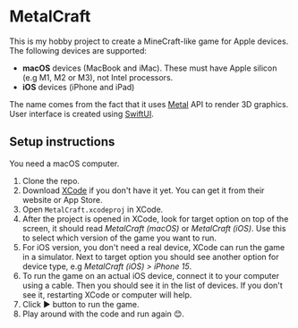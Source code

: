 # MetalCraft

This is my hobby project to create a MineCraft-like game for Apple devices. The following devices are supported:
* **macOS** devices (MacBook and iMac). These must have Apple silicon (e.g M1, M2 or M3), not Intel processors.
* **iOS** devices (iPhone and iPad)

The name comes from the fact that it uses [Metal](https://developer.apple.com/metal/) API to render 3D graphics. User interface is created using [SwiftUI](https://developer.apple.com/swiftui/).

## Setup instructions

You need a macOS computer.

1) Clone the repo.
2) Download [XCode](https://developer.apple.com/xcode/) if you don't have it yet. You can get it from their website or App Store.
3) Open `MetalCraft.xcodeproj` in XCode.
4) After the project is opened in XCode, look for target option on top of the screen, it should read *MetalCraft (macOS)* or *MetalCraft (iOS)*. Use this to select which version of the game you want to run.
6) For iOS version, you don't need a real device, XCode can run the game in a simulator. Next to target option you should see another option for device type, e.g *MetalCraft (iOS) > iPhone 15*.
7) To run the game on an actual iOS device, connect it to your computer using a cable. Then you should see it in the list of devices. If you don't see it, restarting XCode or computer will help.
8) Click ▶️ button to run the game.
9) Play around with the code and run again 😊.
